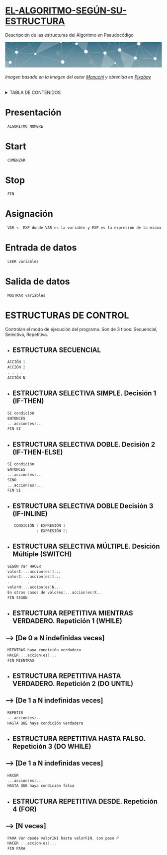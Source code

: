 # <ins>EL-ALGORITMO-SEGÚN-SU-ESTRUCTURA</ins>
Descripción de las estructuras del Algoritmo en Pseudocódigo

<img src="IMG/marco superior.jpg">

###### Imagen basada en la Imagen del autor [Manuchi][1] y obtenida en [Pixabay][2]

<details>
<summary>TABLA DE CONTENIDOS</summary>
 
+ [Presentación](#Presentación)
+ [Start](#Start)
+ [Stop](#Stop)
+ [Asignación](#Asignación)
+ [Entrada de datos](#Entrada-de-datos)
+ [Salida de datos](#Salida-de-datos)
+ [Estructuras de Control](#Estructuras-de-control)
    + [Estructura Secuencial](#Estructura-Secuencial)
    + [Estructura Selectiva Simple. Decisión 1 (IF/THEN)](#Estructura-Selectiva-Simple-Decisión-1-IF-THEN)
    + [Estrucrura Selectiva Doble. Decision 2 (IF/THEN/ELSE)](#Estructura-Selectiva-Doble-Decisión-2-IF-THEN-ELSE)
    + [Estrucrura Selectiva Doble. Decision 3 (IF-INLINE)](#ESTRUCTURA-SELECTIVA-DOBLE-Decisión-3-IF-INLINE)
    + [SWITCH](#ESTRUCTURA-SELECTIVA-MÚLTIPLE-Desición-Múltiple-SWITCH-)
    + [WHILE](#)
    + [DO UNTIL](#)
    + [DO WHILE](#)
    + [FOR](#)
</details>

# Presentación 
```C++
 ALGORITMO NOMBRE
```
# Start     
```C++
 COMENZAR
```
# Stop      
```C++
 FIN
```
# Asignación  
```C++
 VAR <- EXP donde VAR es la variable y EXP es la expresión de la misma
```
# Entrada de datos     
```C++
 LEER variables
```
# Salida de datos      
```C++
 MOSTRAR variables
```
# ESTRUCTURAS DE CONTROL
Controlan el modo de ejecución del programa. Son de 3 tipos: Secuencial, Selectiva, Repetitiva.

* ## ESTRUCTURA SECUENCIAL
```C++
 ACCIÓN 1
 ACCIÓN 2
 . . . . 
 ACCIÓN N
```

* ## ESTRUCTURA SELECTIVA SIMPLE. Decisión 1 (IF-THEN)
```C++
 SI condición
 ENTONCES 
 ...accion(es)...
 FIN SI
```
* ## ESTRUCTURA SELECTIVA DOBLE. Decisión 2 (IF-THEN-ELSE)
```C++
 SI condición
 ENTONCES 
 ...accion(es)...
 SINO
 ...accion(es)...
 FIN SI
```
* ## ESTRUCTURA SELECTIVA DOBLE Decisión 3 (IF-INLINE)

```C++
    CONDICIÓN ? EXPRESIÓN 1
              : EXPRESIÓN 2;
```

* ## ESTRUCTURA SELECTIVA MÚLTIPLE. Desición Múltiple (SWITCH)
```C++
 SEGÚN Var HACER
 valor1:...accion(es)1...
 valor2:...accion(es)2...
 .  .  .  .  .  .  .  .  
 valorN:...accion(es)N...
 En otros casos de valores:...accion(es)X...
 FIN SEGÚN
 ```             
* ## ESTRUCTURA REPETITIVA MIENTRAS VERDADERO. Repetición 1 (WHILE)
## --> [De 0 a N indefinidas veces]
```C++
 MIENTRAS haya condición verdadera
 HACER ...accion(es)...
 FIN MIENTRAS
```
* ## ESTRUCTURA REPETITIVA HASTA VERDADERO. Repetición 2 (DO UNTIL)
## --> [De 1 a N indefinidas veces]
```C++
 REPETIR
 ...accion(es)...
 HASTA QUE haya condición verdadera
```

* ## ESTRUCTURA REPETITIVA HASTA FALSO. Repetición 3 (DO WHILE)
## --> [De 1 a N indefinidas veces]
```C++
 HACER
 ...accion(es)...
 HASTA QUE haya condición falsa
```
* ## ESTRUCTURA REPETITIVA DESDE. Repetición 4 (FOR)
## --> [N veces]
```C++
 PARA Var desde valorINI hasta valorFIN, con paso P
 HACER ...accion(es)...
 FIN PARA
```

[1]: https://www.instagram.com/manuchi7/

[2]: https://pixabay.com/es/illustrations/fondo-abstracto-l%C3%ADnea-ilustraci%C3%B3n-2462431/
  
